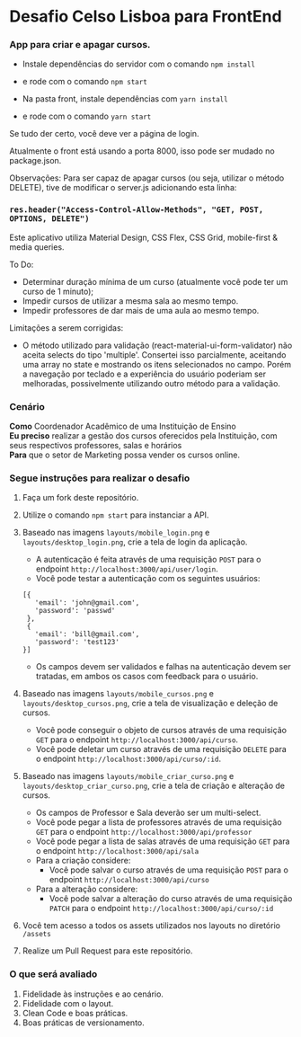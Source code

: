 # Desafio Celso Lisboa para FrontEnd

### App para criar e apagar cursos.

- Instale dependências do servidor com o comando `npm install`
- e rode com o comando `npm start`

- Na pasta front, instale dependências com `yarn install`
- e rode com o comando `yarn start`

Se tudo der certo, você deve ver a página de login.

Atualmente o front está usando a porta 8000, isso pode ser mudado no package.json.

Observações: Para ser capaz de apagar cursos (ou seja, utilizar o método DELETE),
tive de modificar o server.js adicionando esta linha:

### `res.header("Access-Control-Allow-Methods", "GET, POST, OPTIONS, DELETE")`

Este aplicativo utiliza Material Design, CSS Flex, CSS Grid, mobile-first & media queries.

To Do:
- Determinar duração mínima de um curso (atualmente você pode ter um curso de 1 minuto);
- Impedir cursos de utilizar a mesma sala ao mesmo tempo.
- Impedir professores de dar mais de uma aula ao mesmo tempo.

Limitações a serem corrigidas:
- O método utilizado para validação (react-material-ui-form-validator) não aceita selects
do tipo 'multiple'. Consertei isso parcialmente, aceitando uma array no state e mostrando os itens selecionados no campo. Porém a navegação por teclado e a experiência do usuário poderiam ser melhoradas, possivelmente utilizando outro método para a validação.

### Cenário

**Como** Coordenador Acadêmico de uma Instituição de Ensino  
**Eu preciso** realizar a gestão dos cursos oferecidos pela Instituição, com seus respectivos professores, salas e horários  
**Para** que o setor de Marketing possa vender os cursos online.

### Segue instruções para realizar o desafio

1. Faça um fork deste repositório.
2. Utilize o comando `npm start` para instanciar a API.
3. Baseado nas imagens `layouts/mobile_login.png` e `layouts/desktop_login.png`, crie a tela de login da aplicação. 
    * A autenticação é feita através de uma requisição `POST` para o endpoint `http://localhost:3000/api/user/login`.
    * Você pode testar a autenticação com os seguintes usuários: 
    ```
    [{
       'email': 'john@gmail.com',
       'password': 'passwd'
     },
     {
       'email': 'bill@gmail.com',
       'password': 'test123'
    }]
    ```
    * Os campos devem ser validados e falhas na autenticação devem ser tratadas, em ambos os casos com feedback para o usuário.
3. Baseado nas imagens `layouts/mobile_cursos.png` e `layouts/desktop_cursos.png`, crie a tela de visualização e deleção de cursos. 
    * Você pode conseguir o objeto de cursos através de uma requisição `GET` para o endpoint `http://localhost:3000/api/curso`.
    * Você pode deletar um curso através de uma requisição `DELETE` para o endpoint `http://localhost:3000/api/curso/:id`.
   
4. Baseado nas imagens `layouts/mobile_criar_curso.png` e `layouts/desktop_criar_curso.png`, crie a tela de criação e alteração de cursos.
    * Os campos de Professor e Sala deverão ser um multi-select.
    * Você pode pegar a lista de professores através de uma requisição `GET` para o endpoint `http://localhost:3000/api/professor`
    * Você pode pegar a lista de salas através de uma requisição `GET` para o endpoint `http://localhost:3000/api/sala`
    * Para a criação considere:    
        * Você pode salvar o curso através de uma requisição  `POST` para o endpoint `http://localhost:3000/api/curso`
    * Para a alteração considere:
        * Você pode salvar a alteração do curso através de uma requisição  `PATCH` para o endpoint `http://localhost:3000/api/curso/:id`
6. Você tem acesso a todos os assets utilizados nos layouts no diretório `/assets`
5. Realize um Pull Request para este repositório.


### O que será avaliado 

1. Fidelidade às instruções e ao cenário.
2. Fidelidade com o layout.
3. Clean Code e boas práticas.
4. Boas práticas de versionamento.
